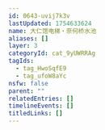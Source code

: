 ```yaml
---
id: 0643-uvij7k3v
lastUpdated: 1754633624
name: 大仁馆电梯・奈何桥水池
aliases: []
layer: 3
categoryId: cat_9yUWRRAg
tagIds:
  - tag_HwoSqfE9
  - tag_ufoW8aYc
nsfw: false
parent: ""
relatedEntries: []
timelineEvents: []
titledLinks: []
---
```


